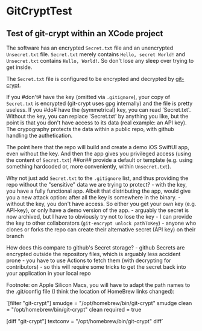 # GitCryptTest

## Test of git-crypt within an XCode project

The software has an encrypted `Secret.txt` file and an unencrypted `Unsecret.txt` file.
`Secret.txt` merely contains `Hello, secret World!` and `Unsecret.txt` contains `Hello, World!`. So don't lose any sleep over trying to get inside.

The `Secret.txt` file is configured to be encrypted and decrypted by [git-crypt](https://github.com/AGWA/git-crypt).

If you #don't# have the key (omitted via `.gitignore`), your copy of `Secret.txt` is encrypted (git-crypt uses gpg internally) and the file is pretty useless.
If you #do# have the (symmetrical) key, you can read 'Secret.txt'.
Without the key, you can replace 'Secret.txt' by anything you like, but the point is that you don't have access to its data (real example: an API key). The crypography protects the data within a public repo, with github handling the authetication.

The point here that the repo will build and create a demo iOS SwiftUI app, even without the key.
And then the app gives you privileged access (using the content of `Secret.txt`) ##or## provide a default or template (e.g. using something hardcoded or, more conveniently, within `Unsecret.txt`).

Why not just add `Secret.txt` to the `.gitignore` list, and thus providing the repo without the "sensitive" data we are trying to protect?
    - with the key, you have a fully functional app. Albeit that distributing the app, would give you a new attack option: after all the key is somewhere in the binary.
    - without the key, you don't have access. So either you get your own key (e.g. API-key), or only have a demo version of the app.
    - arguably the secret is now archived, but I have to obviously try not to lose the key
    - I can provide the key to other collaborators (`git-encrypt unlock pathToKey`)
    - anyone who clones or forks the repo can create their alternative secret (API key) on their branch 

How does this compare to github's Secret storage?
    - github Secrets are encrypted outside the repository files, which is arguably less accident prone
    - you have to use Actions to fetch them (with decrypting for contributors)
    - so this will require some tricks to get the secret back into your application in your local repo
    
Footnote: on Apple Silicon Macs, you will have to adapt the path names to the .git/config file (I think the location of HomeBrew links changed):

`[filter "git-crypt"]
    smudge = \"/opt/homebrew/bin/git-crypt\" smudge
    clean = \"/opt/homebrew/bin/git-crypt\" clean
    required = true
    
[diff "git-crypt"]
    textconv = \"/opt/homebrew/bin/git-crypt\" diff`
